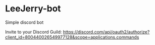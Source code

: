 # LeeJerry-bot
Simple discord bot

Invite to your Discord Guild: https://discord.com/api/oauth2/authorize?client_id=800440026549977128&scope=applications.commands
